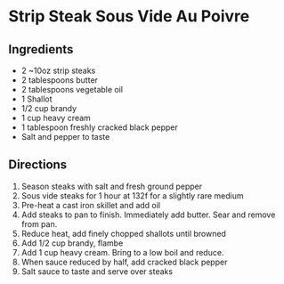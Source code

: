 # Strip Steak Sous Vide Au Poivre

## Ingredients

* 2 ~10oz strip steaks
* 2 tablespoons butter
* 2 tablespoons vegetable oil
* 1 Shallot
* 1/2 cup brandy
* 1 cup heavy cream
* 1 tablespoon freshly cracked black pepper
* Salt and pepper to taste

## Directions

1) Season steaks with salt and fresh ground pepper
2) Sous vide steaks for 1 hour at 132f for a slightly rare medium
3) Pre-heat a cast iron skillet and add oil
4) Add steaks to pan to finish. Immediately add butter. Sear and remove from pan.
5) Reduce heat, add finely chopped shallots until browned
6) Add 1/2 cup brandy, flambe
7) Add 1 cup heavy cream. Bring to a low boil and reduce.
8) When sauce reduced by half, add cracked black pepper
9) Salt sauce to taste and serve over steaks
